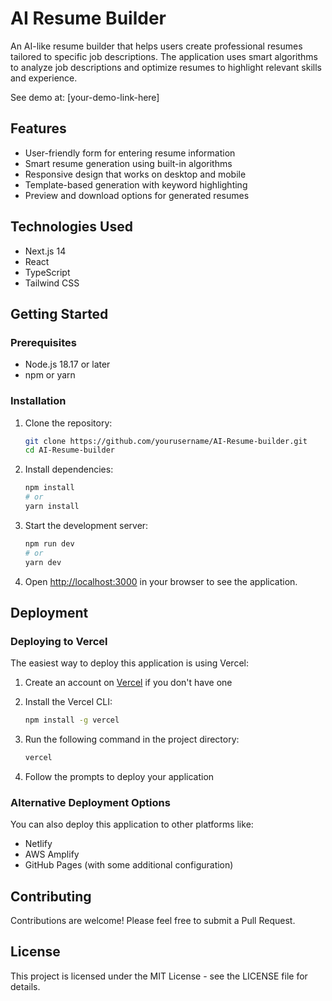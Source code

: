 # AI Resume Builder

An AI-like resume builder that helps users create professional resumes tailored to specific job descriptions. The application uses smart algorithms to analyze job descriptions and optimize resumes to highlight relevant skills and experience.

See demo at: [your-demo-link-here]

## Features

- User-friendly form for entering resume information
- Smart resume generation using built-in algorithms
- Responsive design that works on desktop and mobile
- Template-based generation with keyword highlighting
- Preview and download options for generated resumes

## Technologies Used

- Next.js 14
- React
- TypeScript
- Tailwind CSS

## Getting Started

### Prerequisites

- Node.js 18.17 or later
- npm or yarn

### Installation

1. Clone the repository:
   ```bash
   git clone https://github.com/yourusername/AI-Resume-builder.git
   cd AI-Resume-builder
   ```

2. Install dependencies:
   ```bash
   npm install
   # or
   yarn install
   ```

3. Start the development server:
   ```bash
   npm run dev
   # or
   yarn dev
   ```

4. Open [http://localhost:3000](http://localhost:3000) in your browser to see the application.

## Deployment

### Deploying to Vercel

The easiest way to deploy this application is using Vercel:

1. Create an account on [Vercel](https://vercel.com) if you don't have one
2. Install the Vercel CLI:
   ```bash
   npm install -g vercel
   ```

3. Run the following command in the project directory:
   ```bash
   vercel
   ```

4. Follow the prompts to deploy your application

### Alternative Deployment Options

You can also deploy this application to other platforms like:

- Netlify
- AWS Amplify
- GitHub Pages (with some additional configuration)

## Contributing

Contributions are welcome! Please feel free to submit a Pull Request.

## License

This project is licensed under the MIT License - see the LICENSE file for details.
